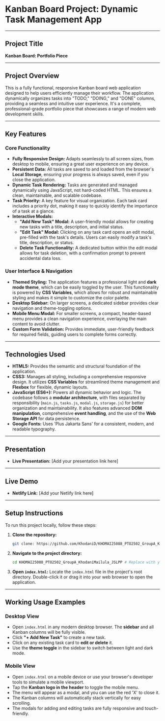 # Kanban Board Project: Dynamic Task Management App

---

## Project Title

**Kanban Board: Portfolio Piece**

---

## Project Overview

This is a fully functional, responsive Kanban board web application designed to help users efficiently manage their workflow. The application dynamically organizes tasks into "TODO," "DOING," and "DONE" columns, providing a seamless and intuitive user experience. It's a complete, professional-grade portfolio piece that showcases a range of modern web development skills.

---

## Key Features

### Core Functionality
* **Fully Responsive Design:** Adapts seamlessly to all screen sizes, from desktop to mobile, ensuring a great user experience on any device.
* **Persistent Data:** All tasks are saved to and loaded from the browser's **Local Storage**, ensuring your progress is always saved, even if you close the application.
* **Dynamic Task Rendering:** Tasks are generated and managed dynamically using JavaScript, not hard-coded HTML. This ensures a clean, maintainable, and scalable codebase.
* **Task Priority:** A key feature for visual organization. Each task card includes a priority dot, making it easy to quickly identify the importance of a task at a glance.
* **Interactive Modals:**
    * **"Add New Task" Modal:** A user-friendly modal allows for creating new tasks with a title, description, and initial status.
    * **"Edit Task" Modal:** Clicking on any task card opens an edit modal, pre-filled with the task's details. Users can easily modify a task's title, description, or status.
    * **Delete Task Functionality:** A dedicated button within the edit modal allows for task deletion, with a confirmation prompt to prevent accidental data loss.

### User Interface & Navigation
* **Themed Styling:** The application features a professional light and **dark mode theme**, which can be easily toggled by the user. This functionality is powered by **CSS Variables**, which allows for robust and maintainable styling and makes it simple to customize the color palette.
* **Desktop Sidebar:** On larger screens, a dedicated sidebar provides clear navigation and theme-toggling options.
* **Mobile Menu Modal:** For smaller screens, a compact, header-based menu provides a clean navigation experience, overlaying the main content to avoid clutter.
* **Custom Form Validation:** Provides immediate, user-friendly feedback for required fields, guiding users to complete forms correctly.

---

## Technologies Used

* **HTML5:** Provides the semantic and structural foundation of the application.
* **CSS3:** Manages all styling, including a comprehensive responsive design. It utilizes **CSS Variables** for streamlined theme management and **Flexbox** for flexible, dynamic layouts.
* **JavaScript (ES6+):** Powers all dynamic behavior and logic. The codebase follows a **modular architecture**, with files separated by responsibility (`main.js`, `tasks.js`, `modal.js`, `storage.js`) for better organization and maintainability. It also features advanced **DOM manipulation**, comprehensive **event handling**, and the use of the **Web Storage API** for data persistence.
* **Google Fonts:** Uses 'Plus Jakarta Sans' for a consistent, modern, and readable typography.

---

## Presentation

* **Live Presentation:** [Add your presentation link here]

---

## Live Demo

* **Netlify Link:** [Add your Netlify link here]

---

## Setup Instructions

To run this project locally, follow these steps:

1.  **Clone the repository:**
    ```bash
    git clone: https://github.com/KhodaniD/KHOMAI25088_PTO2502_GroupA_KhodaniMailula_JSLPP
    ```

2.  **Navigate to the project directory:**
    ```bash
    cd KHOMAI25088_PTO2502_GroupA_KhodaniMailula_JSLPP # Replace with your actual project folder name if different
    ```

3.  **Open `index.html`:**
    Locate the `index.html` file in the project's root directory. Double-click it or drag it into your web browser to open the application.


---

## Working Usage Examples

### Desktop View

* Open `index.html` in any modern desktop browser. The **sidebar** and all Kanban columns will be fully visible.
* Click **"+ Add New Task"** to create a new task.
* Click on any existing task card to **edit or delete** it.
* Use the **theme toggle** in the sidebar to switch between light and dark mode.

### Mobile View

* Open `index.html` on a mobile device or use your browser's developer tools to simulate a mobile viewport.
* Tap the **Kanban logo in the header** to toggle the mobile menu.
* The menu will appear as a modal, and you can use the red 'X' to close it.
* The Kanban columns will automatically stack vertically for easy scrolling.
* The modals for adding and editing tasks are fully responsive and touch-friendly.
